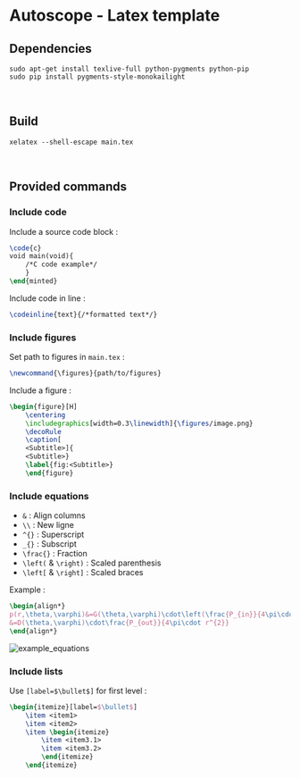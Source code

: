 # Autoscope - Latex template

## Dependencies

```
sudo apt-get install texlive-full python-pygments python-pip
sudo pip install pygments-style-monokailight
```

<br>

## Build

```
xelatex --shell-escape main.tex
```

<br>

## Provided commands

### Include code

Include a source code block :
```latex
\code{c}
void main(void){
    /*C code example*/
    }
\end{minted}
```

Include code in line :
```latex
\codeinline{text}{/*formatted text*/}
```

### Include figures

Set path to figures in `main.tex` :
```latex
\newcommand{\figures}{path/to/figures}
```

Include a figure :
```latex
\begin{figure}[H]
    \centering
    \includegraphics[width=0.3\linewidth]{\figures/image.png}
    \decoRule
    \caption[
    <Subtitle>]{
    <Subtitle>}
    \label{fig:<Subtitle>}
    \end{figure}
```

### Include equations

- `&` : Align columns
- `\\` : New ligne
- `^{}` : Superscript
- `_{}` : Subscript
- `\frac{}` : Fraction
- `\left(` & `\right)` : Scaled parenthesis
- `\left[` & `\right]` : Scaled braces

Example :
```latex
\begin{align*}
p(r,\theta,\varphi)&=G(\theta,\varphi)\cdot\left(\frac{P_{in}}{4\pi\cdot r^{2}}\right)&&(W/m^{2})\\
&=D(\theta,\varphi)\cdot\frac{P_{out}}{4\pi\cdot r^{2}}
\end{align*}
```

![example_equations](https://raw.githubusercontent.com/thibaudledo/Autoscope/latex/equations.png)

### Include lists

Use `[label=$\bullet$]` for first level :
```latex
\begin{itemize}[label=$\bullet$]
	\item <item1>
	\item <item2>
	\item \begin{itemize}
		\item <item3.1>
		\item <item3.2>
		\end{itemize}
	\end{itemize}
```
